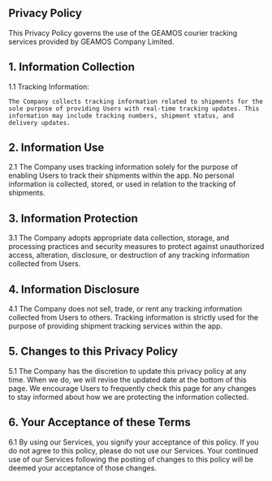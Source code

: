 ## Privacy Policy

This Privacy Policy governs the use of the GEAMOS courier tracking services provided by GEAMOS Company Limited.

## 1. Information Collection

1.1 Tracking Information:

    The Company collects tracking information related to shipments for the sole purpose of providing Users with real-time tracking updates. This information may include tracking numbers, shipment status, and delivery updates.

## 2. Information Use

2.1 The Company uses tracking information solely for the purpose of enabling Users to track their shipments within the app. No personal information is collected, stored, or used in relation to the tracking of shipments.

## 3. Information Protection

3.1 The Company adopts appropriate data collection, storage, and processing practices and security measures to protect against unauthorized access, alteration, disclosure, or destruction of any tracking information collected from Users.

## 4. Information Disclosure

4.1 The Company does not sell, trade, or rent any tracking information collected from Users to others. Tracking information is strictly used for the purpose of providing shipment tracking services within the app.

## 5. Changes to this Privacy Policy

5.1 The Company has the discretion to update this privacy policy at any time. When we do, we will revise the updated date at the bottom of this page. We encourage Users to frequently check this page for any changes to stay informed about how we are protecting the information collected.

## 6. Your Acceptance of these Terms

6.1 By using our Services, you signify your acceptance of this policy. If you do not agree to this policy, please do not use our Services. Your continued use of our Services following the posting of changes to this policy will be deemed your acceptance of those changes.
